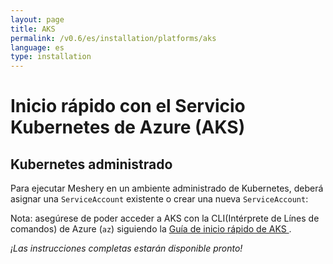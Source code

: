 ```yaml
---
layout: page
title: AKS
permalink: /v0.6/es/installation/platforms/aks
language: es
type: installation
---
```


# Inicio rápido con el Servicio Kubernetes de Azure (AKS)

## Kubernetes administrado

Para ejecutar Meshery en un ambiente administrado de Kubernetes, deberá asignar una `ServiceAccount` existente o crear una nueva `ServiceAccount`:

Nota: asegúrese de poder acceder a AKS con la CLI(Intérprete de Línes de comandos) de Azure (`az`) siguiendo la <a href="https://docs.microsoft.com/es-es/azure/aks/" target="_blank"> Guía de inicio rápido de AKS </a>.

_¡Las instrucciones completas estarán disponible pronto!_
